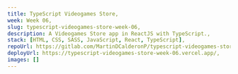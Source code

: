 ```yaml
---
title: TypeScript Videogames Store,
week: Week 06,
slug: typescript-videogames-store-week-06,
description: A Videogames Store app in ReactJS with TypeScript.,
stack: [HTML, CSS, SASS, JavaScript, React, TypeScript],
repoUrl: https://gitlab.com/MartinDCalderonP/typescript-videogames-store-week-06,
deployUrl: https://typescript-videogames-store-week-06.vercel.app/,
images: []
---
```

